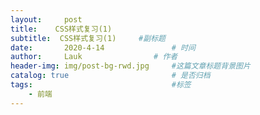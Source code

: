 ```yaml
---
layout:     post   				    
title:    CSS样式复习(1)  				 
subtitle:  CSS样式复习(1)     #副标题
date:       2020-4-14			   	# 时间
author:     Lauk				# 作者
header-img: img/post-bg-rwd.jpg 	#这篇文章标题背景图片
catalog: true 						# 是否归档
tags:								#标签
    - 前端
---
```







